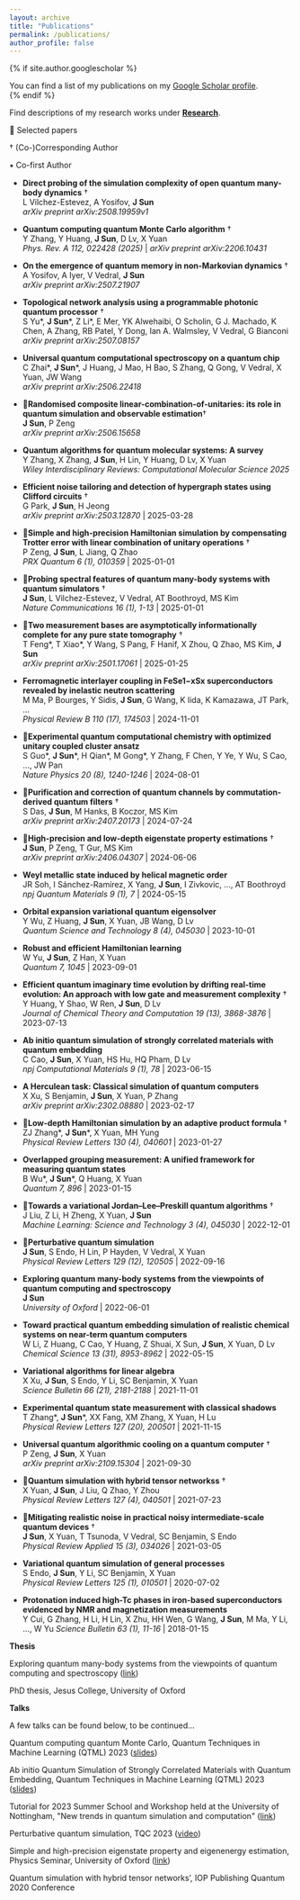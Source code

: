 ```yaml
---
layout: archive
title: "Publications"
permalink: /publications/
author_profile: false
---
```



{% if site.author.googlescholar %}
  <div class="wordwrap">You can find a list of my publications on my <a href="{{site.author.googlescholar}}">Google Scholar profile</a>.</div>
{% endif %}

Find descriptions of my research works under **[Research](research.md)**. 

🔹 Selected papers

†  (Co-)Corresponding Author

⭑ Co-first Author

- **Direct probing of the simulation complexity of open quantum many-body dynamics** †<br>
  L Vilchez-Estevez, A Yosifov,  **J Sun**<br>
  *arXiv preprint arXiv:2508.19959v1*

- **Quantum computing quantum Monte Carlo algorithm** †<br>
  Y Zhang, Y Huang, **J Sun**, D Lv, X Yuan  
  *Phys. Rev. A 112, 022428 (2025)* | *arXiv preprint arXiv:2206.10431* 
  
- **On the emergence of quantum memory in non-Markovian dynamics** †<br>
  A Yosifov, A Iyer, V Vedral, **J Sun**<br>
  *arXiv preprint arXiv:2507.21907*
  
- **Topological network analysis using a programmable photonic quantum processor** †<br>
  S Yu\*, **J Sun**\*, Z Li\*, E Mer, YK Alwehaibi, O Scholin, G J. Machado, K Chen, A Zhang, RB Patel, Y Dong, Ian A. Walmsley, V Vedral, G Bianconi <br>
  *arXiv preprint arXiv:2507.08157*

- **Universal quantum computational spectroscopy on a quantum chip**<br>
  C Zhai\*, **J Sun**\*, J Huang, J Mao, H Bao, S Zhang, Q Gong, V Vedral, X Yuan, JW Wang<br>
  *arXiv preprint arXiv:2506.22418*
  
- 🔹**Randomised composite linear-combination-of-unitaries: its role in quantum simulation and observable estimation**†<br>
  **J Sun**, P Zeng  
  *arXiv preprint arXiv:2506.15658*
  
- **Quantum algorithms for quantum molecular systems: A survey**  
  Y Zhang, X Zhang, **J Sun**, H Lin, Y Huang, D Lv, X Yuan  
  *Wiley Interdisciplinary Reviews: Computational Molecular Science 2025*  
  
- **Efficient noise tailoring and detection of hypergraph states using Clifford circuits** †<br>
  G Park, **J Sun**, H Jeong  
  *arXiv preprint arXiv:2503.12870* | 2025-03-28

- 🔹**Simple and high-precision Hamiltonian simulation by compensating Trotter error with linear combination of unitary operations** †<br> 
  P Zeng, **J Sun**, L Jiang, Q Zhao  
  *PRX Quantum 6 (1), 010359* | 2025-01-01

- 🔹**Probing spectral features of quantum many-body systems with quantum simulators** †<br> 
  **J Sun**, L Vilchez-Estevez, V Vedral, AT Boothroyd, MS Kim  
  *Nature Communications 16 (1), 1-13* | 2025-01-01

- 🔹**Two measurement bases are asymptotically informationally complete for any pure state tomography** †<br> 
  T Feng\*, T Xiao\*, Y Wang, S Pang, F Hanif, X Zhou, Q Zhao, MS Kim, **J Sun**  
  *arXiv preprint arXiv:2501.17061* | 2025-01-25

- **Ferromagnetic interlayer coupling in FeSe1−xSx superconductors revealed by inelastic neutron scattering**  
  M Ma, P Bourges, Y Sidis, **J Sun**, G Wang, K Iida, K Kamazawa, JT Park, ...  
  *Physical Review B 110 (17), 174503* | 2024-11-01

- 🔹**Experimental quantum computational chemistry with optimized unitary coupled cluster ansatz**  
  S Guo\*, **J Sun**\*, H Qian\*, M Gong\*, Y Zhang, F Chen, Y Ye, Y Wu, S Cao, ..., JW Pan  
  *Nature Physics 20 (8), 1240-1246* | 2024-08-01

- 🔹**Purification and correction of quantum channels by commutation-derived quantum filters** †<br> 
  S Das, **J Sun**, M Hanks, B Koczor, MS Kim  
  *arXiv preprint arXiv:2407.20173* | 2024-07-24

- 🔹**High-precision and low-depth eigenstate property estimations** †<br> 
  **J Sun**, P Zeng, T Gur, MS Kim  
  *arXiv preprint arXiv:2406.04307* | 2024-06-06

- **Weyl metallic state induced by helical magnetic order**  
  JR Soh, I Sánchez-Ramírez, X Yang, **J Sun**, I Zivkovic, ..., AT Boothroyd  
  *npj Quantum Materials 9 (1), 7* | 2024-05-15

- **Orbital expansion variational quantum eigensolver**  
  Y Wu, Z Huang, **J Sun**, X Yuan, JB Wang, D Lv  
  *Quantum Science and Technology 8 (4), 045030* | 2023-10-01

- **Robust and efficient Hamiltonian learning**  
  W Yu, **J Sun**, Z Han, X Yuan  
  *Quantum 7, 1045* | 2023-09-01

- **Efficient quantum imaginary time evolution by drifting real-time evolution: An approach with low gate and measurement complexity** †<br> 
  Y Huang, Y Shao, W Ren, **J Sun**, D Lv  
  *Journal of Chemical Theory and Computation 19 (13), 3868-3876* | 2023-07-13

- **Ab initio quantum simulation of strongly correlated materials with quantum embedding**  
  C Cao, **J Sun**, X Yuan, HS Hu, HQ Pham, D Lv  
  *npj Computational Materials 9 (1), 78* | 2023-06-15

- **A Herculean task: Classical simulation of quantum computers**  
  X Xu, S Benjamin, **J Sun**, X Yuan, P Zhang  
  *arXiv preprint arXiv:2302.08880* | 2023-02-17

- 🔹**Low-depth Hamiltonian simulation by an adaptive product formula** †<br> 
  ZJ Zhang\*, **J Sun**\*, X Yuan, MH Yung  
  *Physical Review Letters 130 (4), 040601* | 2023-01-27

- **Overlapped grouping measurement: A unified framework for measuring quantum states**  
  B Wu\*, **J Sun**\*, Q Huang, X Yuan  
  *Quantum 7, 896* | 2023-01-15

- 🔹**Towards a variational Jordan–Lee–Preskill quantum algorithms** †<br> 
  J Liu, Z Li, H Zheng, X Yuan, **J Sun**  
  *Machine Learning: Science and Technology 3 (4), 045030* | 2022-12-01

- 🔹**Perturbative quantum simulation**  
  **J Sun**, S Endo, H Lin, P Hayden, V Vedral, X Yuan  
  *Physical Review Letters 129 (12), 120505* | 2022-09-16

- **Exploring quantum many-body systems from the viewpoints of quantum computing and spectroscopy**  
  **J Sun**  
  *University of Oxford* | 2022-06-01

- **Toward practical quantum embedding simulation of realistic chemical systems on near-term quantum computers**  
  W Li, Z Huang, C Cao, Y Huang, Z Shuai, X Sun, **J Sun**, X Yuan, D Lv  
  *Chemical Science 13 (31), 8953-8962* | 2022-05-15

- **Variational algorithms for linear algebra**  
  X Xu, **J Sun**, S Endo, Y Li, SC Benjamin, X Yuan  
  *Science Bulletin 66 (21), 2181-2188* | 2021-11-01

- **Experimental quantum state measurement with classical shadows**  
  T Zhang\*, **J Sun**\*, XX Fang, XM Zhang, X Yuan, H Lu  
  *Physical Review Letters 127 (20), 200501* | 2021-11-15

- **Universal quantum algorithmic cooling on a quantum computer** †<br> 
  P Zeng, **J Sun**, X Yuan  
  *arXiv preprint arXiv:2109.15304* | 2021-09-30

- 🔹**Quantum simulation with hybrid tensor networkss** †<br> 
  X Yuan, **J Sun**, J Liu, Q Zhao, Y Zhou  
  *Physical Review Letters 127 (4), 040501* | 2021-07-23

- 🔹**Mitigating realistic noise in practical noisy intermediate-scale quantum devices** †<br> 
  **J Sun**, X Yuan, T Tsunoda, V Vedral, SC Benjamin, S Endo  
  *Physical Review Applied 15 (3), 034026* | 2021-03-05

- **Variational quantum simulation of general processes**  
  S Endo, **J Sun**, Y Li, SC Benjamin, X Yuan  
  *Physical Review Letters 125 (1), 010501* | 2020-07-02

- **Protonation induced high-Tc phases in iron-based superconductors evidenced by NMR and magnetization measurements**  
  Y Cui, G Zhang, H Li, H Lin, X Zhu, HH Wen, G Wang, **J Sun**, M Ma, Y Li, ..., W Yu
  *Science Bulletin 63 (1), 11-16* | 2018-01-15



**Thesis**

Exploring quantum many-body systems from the viewpoints of quantum computing and spectroscopy ([link](https://ora.ox.ac.uk/objects/uuid:de5499cb-9c49-4be3-acc1-5be4cb81099d))

PhD thesis, Jesus College, University of Oxford


**Talks**

A few talks can be found below, to be continued...

Quantum computing quantum Monte Carlo, Quantum Techniques in Machine Learning (QTML) 2023 ([slides](https://indico.cern.ch/event/1288979/contributions/))

Ab initio Quantum Simulation of Strongly Correlated Materials with Quantum Embedding, Quantum Techniques in Machine Learning (QTML) 2023 ([slides](https://indico.cern.ch/event/1288979/sessions/516280/#20231123))

Tutorial for 2023 Summer School and Workshop held at the University of Nottingham, "New trends in quantum simulation and computation" ([link](https://sites.google.com/view/captheory/qsqc-workshop/introduction))


Perturbative quantum simulation, TQC 2023 ([video](https://www.youtube.com/watch?v=jKSJYa58psk&ab_channel=Squid%3ASchoolsforQuantumInformationDevelopment))

Simple and high-precision eigenstate property and eigenenergy estimation, Physics Seminar, University of Oxford ([link](https://www.physics.ox.ac.uk/events/simple-and-high-precision-eigenstate-property-and-eigenenergy-estimation)) 

Quantum simulation with hybrid tensor networks’, IOP Publishing Quantum 2020 Conference


<!--
#{% include base_path %}

#{% for post in site.publications reversed %}
  #{% include archive-single.html %}
#{% endfor %}
-->
